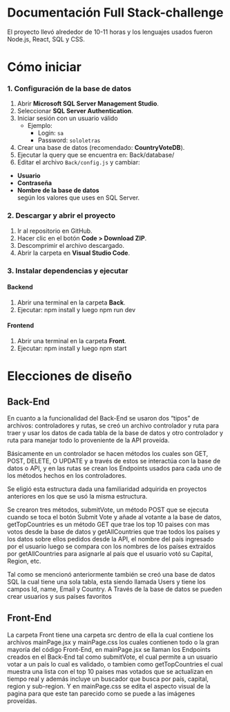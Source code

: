 # Documentación Full Stack-challenge
El proyecto llevó alrededor de 10-11 horas y los lenguajes usados fueron Node.js, React, SQL y CSS.
# Cómo iniciar

### 1. Configuración de la base de datos
1. Abrir **Microsoft SQL Server Management Studio**.  
2. Seleccionar **SQL Server Authentication**.  
3. Iniciar sesión con un usuario válido  
   - Ejemplo:  
     - Login: `sa`  
     - Password: `sololetras`  
4. Crear una base de datos (recomendado: **CountryVoteDB**).  
5. Ejecutar la query que se encuentra en: Back/database/
6. Editar el archivo `Back/config.js` y cambiar:
- **Usuario**  
- **Contraseña**  
- **Nombre de la base de datos**  
según los valores que uses en SQL Server.  

### 2. Descargar y abrir el proyecto
1. Ir al repositorio en GitHub.  
2. Hacer clic en el botón **Code > Download ZIP**.  
3. Descomprimir el archivo descargado.  
4. Abrir la carpeta en **Visual Studio Code**.  

### 3. Instalar dependencias y ejecutar

#### Backend
1. Abrir una terminal en la carpeta **Back**.  
2. Ejecutar: npm install y luego npm run dev

#### Frontend
1. Abrir una terminal en la carpeta **Front**.  
2. Ejecutar: npm install y luego npm start

# Elecciones de diseño
## Back-End
En cuanto a la funcionalidad del Back-End se usaron dos “tipos” de archivos: controladores y rutas, se creó un archivo controlador y ruta para traer y usar los datos de cada tabla de la base de datos y otro controlador y ruta para manejar todo lo proveniente de la API proveída. 

Básicamente en un controlador se hacen métodos los cuales son GET, POST, DELETE, O UPDATE y a través de estos se interactúa con la base de datos o API, y en las rutas se crean los Endpoints usados para cada uno de los métodos hechos en los controladores.

Se eligió esta estructura dada una familiaridad adquirida en proyectos anteriores en los que se usó la misma estructura.

Se crearon tres métodos, submitVote, un método POST que se ejecuta cuando se toca el botón Submit Vote y añade al votante a la base de datos, getTopCountries es un método GET que trae los top 10 paises con mas votos desde la base de datos y getAllCountries que trae todos los países y los datos sobre ellos pedidos desde la API, el nombre del país ingresado por el usuario luego se compara con los nombres de los países extraídos por getAllCountries para asignarle al país que el usuario votó su Capital, Region, etc.

Tal como se mencionó anteriormente también se creó una base de datos SQL la cual tiene una sola tabla, esta siendo llamada Users y tiene los campos Id, name, Email y Country. A Través de la base de datos se pueden crear usuarios y sus países favoritos

## Front-End
La carpeta Front tiene una carpeta src dentro de ella la cual contiene los archivos mainPage.jsx y mainPage.css los cuales contienen todo o la gran mayoría del código Front-End, en mainPage.jsx se llaman los Endpoints creados en el Back-End tal como submitVote, el cual permite a un usuario votar a un país lo cual es validado, o tambien como getTopCountries el cual muestra una lista con el top 10 paises mas votados que se actualizan en tiempo real y además incluye un buscador que busca por país, capital, region y sub-region. 
Y en mainPage.css se edita el aspecto visual de la pagina para que este tan parecido como se puede a las imágenes proveídas.







